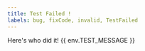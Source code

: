 ```yaml
---
title: Test Failed !
labels: bug, fixCode, invalid, TestFailed
---
```

Here's who did it! {{ env.TEST_MESSAGE }}
